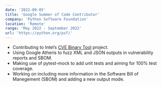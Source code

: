 ```yaml
---
date: '2022-09-05'
title: 'Google Summer of Code Contributor'
company: 'Python Software Foundation'
location: 'Remote'
range: 'May 2022 - September 2022'
url: 'https://python.org/psf/'
---
```


- Contributing to Intel’s <a href="https://github.com/intel/cve-bin-tool/">CVE Binary Tool</a> project.
- Using Google Atheris to fuzz XML and JSON outputs in vulnerability reports and SBOM.
- Making use of pytest-mock to add unit tests and aiming for 100% test coverage.
- Working on including more information in the Software Bill of Manegement (SBOM) and adding a new output mode.
